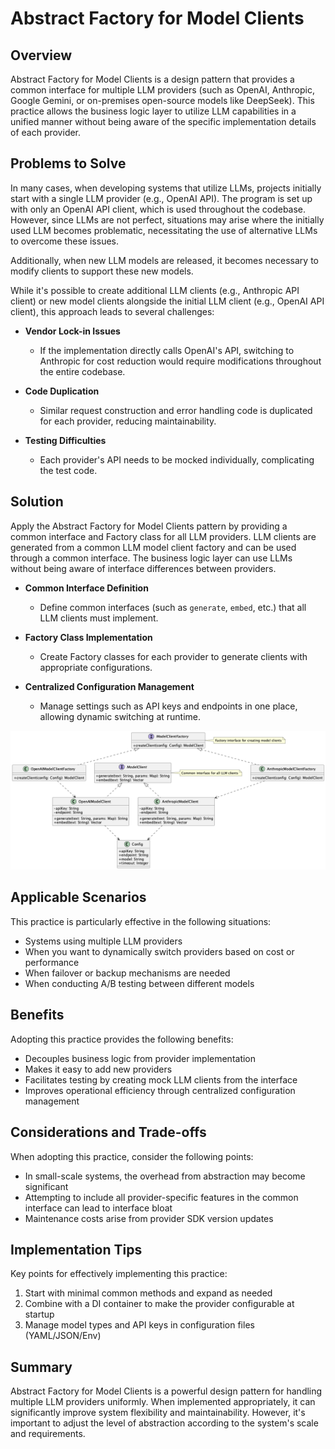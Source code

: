 # Abstract Factory for Model Clients

## Overview

Abstract Factory for Model Clients is a design pattern that provides a common interface for multiple LLM providers (such as OpenAI, Anthropic, Google Gemini, or on-premises open-source models like DeepSeek). This practice allows the business logic layer to utilize LLM capabilities in a unified manner without being aware of the specific implementation details of each provider.

## Problems to Solve

In many cases, when developing systems that utilize LLMs, projects initially start with a single LLM provider (e.g., OpenAI API). The program is set up with only an OpenAI API client, which is used throughout the codebase. However, since LLMs are not perfect, situations may arise where the initially used LLM becomes problematic, necessitating the use of alternative LLMs to overcome these issues.

Additionally, when new LLM models are released, it becomes necessary to modify clients to support these new models.

While it's possible to create additional LLM clients (e.g., Anthropic API client) or new model clients alongside the initial LLM client (e.g., OpenAI API client), this approach leads to several challenges:

- **Vendor Lock-in Issues**
  - If the implementation directly calls OpenAI's API, switching to Anthropic for cost reduction would require modifications throughout the entire codebase.

- **Code Duplication**
  - Similar request construction and error handling code is duplicated for each provider, reducing maintainability.

- **Testing Difficulties**
  - Each provider's API needs to be mocked individually, complicating the test code.

## Solution

Apply the Abstract Factory for Model Clients pattern by providing a common interface and Factory class for all LLM providers. LLM clients are generated from a common LLM model client factory and can be used through a common interface. The business logic layer can use LLMs without being aware of interface differences between providers.

- **Common Interface Definition**
  - Define common interfaces (such as `generate`, `embed`, etc.) that all LLM clients must implement.

- **Factory Class Implementation**
  - Create Factory classes for each provider to generate clients with appropriate configurations.

- **Centralized Configuration Management**
  - Manage settings such as API keys and endpoints in one place, allowing dynamic switching at runtime.

![img](./uml/images/abstract_factory_for_model_clients_pattern.png)

## Applicable Scenarios

This practice is particularly effective in the following situations:

- Systems using multiple LLM providers
- When you want to dynamically switch providers based on cost or performance
- When failover or backup mechanisms are needed
- When conducting A/B testing between different models

## Benefits

Adopting this practice provides the following benefits:

- Decouples business logic from provider implementation
- Makes it easy to add new providers
- Facilitates testing by creating mock LLM clients from the interface
- Improves operational efficiency through centralized configuration management

## Considerations and Trade-offs

When adopting this practice, consider the following points:

- In small-scale systems, the overhead from abstraction may become significant
- Attempting to include all provider-specific features in the common interface can lead to interface bloat
- Maintenance costs arise from provider SDK version updates

## Implementation Tips

Key points for effectively implementing this practice:

1. Start with minimal common methods and expand as needed
2. Combine with a DI container to make the provider configurable at startup
3. Manage model types and API keys in configuration files (YAML/JSON/Env)

## Summary

Abstract Factory for Model Clients is a powerful design pattern for handling multiple LLM providers uniformly. When implemented appropriately, it can significantly improve system flexibility and maintainability. However, it's important to adjust the level of abstraction according to the system's scale and requirements.
